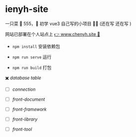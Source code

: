 # ienyh-site

一只菜 🐤 555，🤔 初学 vue3 自己写的小项目 🧑‍🦲 (还在写 还在写 )

网站已部署在个人站点上 [👉 www.chenyh.site 🐣](https://www.chenyh.site) 



- `npm install` 安装依赖包

- `npm run serve` 运行

- `npm run build` 打包



✖️ _database table_

- [ ] _connection_
- [ ] _front-document_
- [ ] _front-framework_
- [ ] _front-library_
- [ ] _front-tool_


